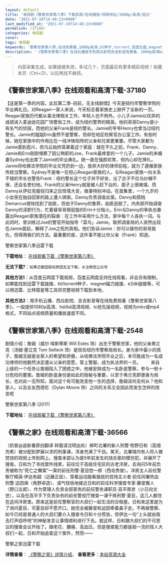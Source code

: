 ```yaml
---
layout: default
title: '电视剧《警察世家第八季》下载资源/在线播放/视频地址/1080p/高清/蓝光'
date: "2021-07-10T14:40:23+0800"
last_modified_at: "2021-07-10T14:40:23+0800"
permalink: /37180/
categories: 电视剧
cover:
tags: 电视剧
keywords: '警察世家第八季,在线免费看,1080p高清,bt种子,torrent,百度云盘,magnet,磁力链,迅雷下载资源'
description: '《警察世家第八季》在线云播放手机西瓜影院吉吉影音免费看，1080p高清bd/hd未删减完整版和tc抢先枪版，mkv/mp4格式，附带bt/torrent种子、magnet/磁力链、百度云盘、网盘资源迅雷下载链接'
---
```


>内容采集生成，如果链接失效，多试几个，页面最后有更多精彩视频！收藏本页（Ctrl+D)，以后再找不麻烦。


## 《警察世家第八季》在线观看和高清下载-37180

【这是第一季的内容。此后第二季-目前，无主线剧情】今天是纽约市警察学院的毕业典礼日。对Reagan一家人来说，今天标志着家族史上掀开了全新的一页。Reagan家族历代都从事法律相关工作，年轻人也不例外。小儿子Jamie以优异的成绩进入麦迪逊花园广场警局工作，成为纽约警界的精英。他的哥哥Danny是小有名气的侦探，而他的父亲Frank是纽约警长。Jamie的爷爷Henry也曾当过纽约警长。Jamie的姐姐Erin虽然不是警察，但却在地区检察官办公室工作。有些时候，她在家族中的作用比在一线冲锋陷阵的父亲和兄弟更重要。尽管大家都为Jamie感到高兴，但乌云始终笼罩着这个家庭：就在不久之前，Frank、Danny、Jamie和Erin刚刚埋葬了因公殉职的Joe，Frank最疼爱的一个儿子。Jamie的未婚妻Sydney也出席了Jamie的毕业典礼。她一直在强颜欢笑，但内心却在挣扎。Jamie将哈佛法学院的毕业文凭扔到一边，放弃大好的律师前程，就为了遵循家族传统当警察。Sydney不是唯一在担心Reagan家族的人，与Reagan家族一向关系不错的市长也警告Frank：纽约警长这个位子并不好坐，出了岔子不仅乌纱帽不保，还会名誉扫地。Frank的父亲Henry就是被人赶下台的，面子上很难堪。而Danny从伊拉克服役归来之后性情大变，做事特别冲动。在首集里，一个九岁的小女孩在独自回家的路上遭人绑架。Danny负责调查此案。Danny和搭档Demarcus很快找到了劫匪，但由于Danny的鲁莽，劫匪逃脱了。内务部开始调查Danny的渎职行为，忙着替哥哥擦屁股的Erin十分恼火。Erin与Danny的争执也暴露出Reagan家族潜在的裂痕：在工作中采用什么方法，家中每个人各执一词。与此同时，曾训练过Joe的警官开始指导「菜鸟」Jamie。联邦调查局的人突然出现在Jamie面前，解释了Joe之死的真相。他们告诉Jamie：你可以替你的哥哥报仇，但得用我们的方法。最重要的是，这件事不能让你父亲（Frank）知道。


警察世家第八季迅雷下载

**下载地址**： [在线观看下载 《警察世家第八季》](https://www.993dy.com//vod-detail-id-27860.html) 


**无法下载?**：`如果迅雷因版权原因无法下载，关注微信公众号 `

**其他方法1**：从百度云网盘下载视频，百度云网盘支持在线观看，非会员有限制，如果能找到迅雷下载链接、bt/torrent种子、magnet磁力链接、e2dk链接等，可以用迅雷、比特彗星等工具将完整视频下载到本地。

**其他方法2**：用手机云播、西瓜影院、吉吉影音等在线免费观看《警察世家第八季》，一般提供1080p高清、hd/bd高清视频、tc抢先版视频，视频为mkv或mp4格式，不同站点视频质量和播放速度不同。


## 《警察世家第八季》在线观看和高清下载-2548

剧情介绍：詹姆（威尔·埃斯蒂斯 Will Estes 饰）出生于警察世家，他的父亲弗兰克（汤姆·塞立克 Tom Selleck 饰）是现任纽约市警察局局长。身为家中最小的孩子，詹姆无疑是全家人的希望和骄傲，从哈佛法学院毕业之后，本可能成为一名成功律师的他毅然决定遵从父亲的意愿，穿上警服，成为执法界的一员。 　　来自上级的一个任务让詹姆陷入了困惑之中，他被安排成为一名卧底警察，参与一桩十分危险的要案。詹姆的卧底身份是如此的隐秘与重要，以至于弗兰克即便身为局长，也对此一无所知，面对这个有可能改变他一生的选择，詹姆该何去何从？他和家人，以及女友西德尼（Dylan Moore 饰）之间的关系又会因此而发生怎样的改变呢


警察世家第八季 (2017)

**下载地址**： [在线观看下载 《警察世家第八季》](https://www.btbtdy.me/btdy/dy13630.html) 


## 《警察之家》在线观看和高清下载-36566

（奶昔@追新番原创翻译 转载请注明出处）柳町北署的新人刑警·牧野日和（高畑充希）被分配到梦寐以求的刑事课，浑身充满了干劲。某天，北署辖内有人将人被焚烧的视频上传到网上。搜查本部认为是5年前发生的烧杀案的模仿犯，并展开了搜查。日和为了寻找案件线索，前往位于高级住宅区的古老洋房，去询问5年前负责被称为“死亡之舞案”一案的前任刑警·夏目惣一郎（西岛秀俊）。洋房主人前任警察厅精英·伊达有嗣（近藤正臣）、穿着运动服看报纸的现场主义者·前任同署热血刑警·迫田保（角野卓造）、语气轻佻地接近日和的前任科学搜查专家·藤堂雅人（野口五郎）、作为管理人负责全部家务的前任警务课职员·高平厚彦（小日向文世），以及在高平手下负责杂务的前任警视厅搜查一课干练刑警·夏目，这几人都住在这间洋房里。原来这是前任警察官的大叔们一起生活的合租屋。日和来这里是为了询问夏目，可夏目却不愿开口，她完全被藤堂和迫田牵着鼻子走。不再做警察、如今已经是普通人的大叔们要介入搜查令日和十分慌张，但伊达一句“上头就由我去打声招呼吧”的神秘发言让事情顺利进行下去。就这样，日和跟大叔们的不可思议的搜查会议开始了。跟老花、腰痛、高血压，但是搜查能力都是超一流的怪人大叔们一起，日和开始追查这个案件，然而——


警察之家迅雷下载

**详情查看**： [《警察之家》详情介绍](/movie/36566/)， **查看更多**：[本站资源大全](/movie/t/all/)

